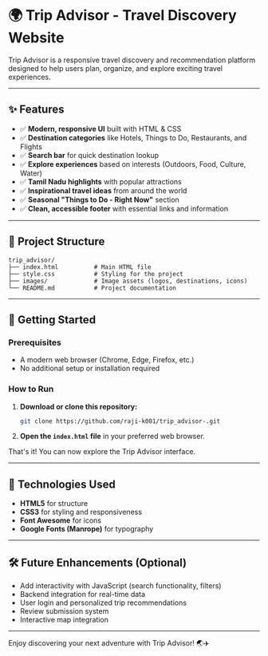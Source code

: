 # 🌍 Trip Advisor - Travel Discovery Website

Trip Advisor is a responsive travel discovery and recommendation platform designed to help users plan, organize, and explore exciting travel experiences.

---

## ✨ Features

- ✅ **Modern, responsive UI** built with HTML & CSS
- ✅ **Destination categories** like Hotels, Things to Do, Restaurants, and Flights
- ✅ **Search bar** for quick destination lookup
- ✅ **Explore experiences** based on interests (Outdoors, Food, Culture, Water)
- ✅ **Tamil Nadu highlights** with popular attractions
- ✅ **Inspirational travel ideas** from around the world
- ✅ **Seasonal "Things to Do - Right Now"** section
- ✅ **Clean, accessible footer** with essential links and information

---

## 📂 Project Structure

```
trip_advisor/
├── index.html          # Main HTML file
├── style.css           # Styling for the project
├── images/             # Image assets (logos, destinations, icons)
└── README.md           # Project documentation
```

---

## 🚀 Getting Started

### Prerequisites

- A modern web browser (Chrome, Edge, Firefox, etc.)
- No additional setup or installation required

### How to Run

1. **Download or clone this repository:**
   ```bash
   git clone https://github.com/raji-k001/trip_advisor-.git
   ```
2. **Open the `index.html` file** in your preferred web browser.

That's it! You can now explore the Trip Advisor interface.

---

## 🎨 Technologies Used

- **HTML5** for structure
- **CSS3** for styling and responsiveness
- **Font Awesome** for icons
- **Google Fonts (Manrope)** for typography

---

## 🛠️ Future Enhancements (Optional)

- Add interactivity with JavaScript (search functionality, filters)
- Backend integration for real-time data
- User login and personalized trip recommendations
- Review submission system
- Interactive map integration

---

Enjoy discovering your next adventure with Trip Advisor! 🌏✈️
````
